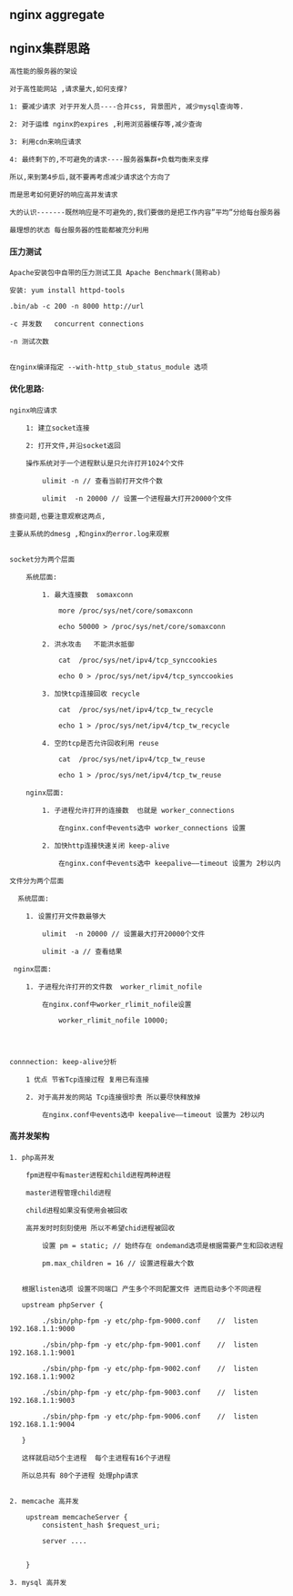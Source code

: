 ## nginx aggregate


## nginx集群思路

	
	高性能的服务器的架设
	
	对于高性能网站 ,请求量大,如何支撑?
	
	1: 要减少请求 对于开发人员----合并css, 背景图片, 减少mysql查询等.
	
	2: 对于运维 nginx的expires ,利用浏览器缓存等,减少查询
	
	3: 利用cdn来响应请求
	
	4: 最终剩下的,不可避免的请求----服务器集群+负载均衡来支撑
	
	所以,来到第4步后,就不要再考虑减少请求这个方向了
	
	而是思考如何更好的响应高并发请求
	
	大的认识-------既然响应是不可避免的,我们要做的是把工作内容”平均”分给每台服务器
	
	最理想的状态 每台服务器的性能都被充分利用
	
	
	



#### 压力测试

	
	Apache安装包中自带的压力测试工具 Apache Benchmark(简称ab)
	
	安装: yum install httpd-tools
	
	.bin/ab -c 200 -n 8000 http://url
	
	-c 并发数   concurrent connections
	
	-n 测试次数
	
	
	在nginx编译指定 --with-http_stub_status_module 选项
	
	


#### 优化思路:

	
	nginx响应请求
	
		1: 建立socket连接
		
		2: 打开文件,并沿socket返回
		
		操作系统对于一个进程默认是只允许打开1024个文件
			
			ulimit -n // 查看当前打开文件个数
			
			ulimit  -n 20000 // 设置一个进程最大打开20000个文件
		
	排查问题,也要注意观察这两点,
	
	主要从系统的dmesg ,和nginx的error.log来观察
	
	
	socket分为两个层面
	
		系统层面:
			
			1. 最大连接数  somaxconn
				
				more /proc/sys/net/core/somaxconn
				
				echo 50000 > /proc/sys/net/core/somaxconn
			
			2. 洪水攻击   不能洪水抵御
			
				cat  /proc/sys/net/ipv4/tcp_synccookies
				
				echo 0 > /proc/sys/net/ipv4/tcp_synccookies
			
			3. 加快tcp连接回收 recycle
				
				cat  /proc/sys/net/ipv4/tcp_tw_recycle
				
				echo 1 > /proc/sys/net/ipv4/tcp_tw_recycle
			
			4. 空的tcp是否允许回收利用 reuse
				
				cat  /proc/sys/net/ipv4/tcp_tw_reuse
				
				echo 1 > /proc/sys/net/ipv4/tcp_tw_reuse
		
		nginx层面:
		
			1. 子进程允许打开的连接数  也就是 worker_connections
				
				在nginx.conf中events选中 worker_connections 设置
				
			2. 加快http连接快速关闭 keep-alive
			
				在nginx.conf中events选中 keepalive——timeout 设置为 2秒以内
	
	文件分为两个层面
		
	  系统层面:
	  
		1. 设置打开文件数最够大       
		
			ulimit  -n 20000 // 设置最大打开20000个文件
			
			ulimit -a // 查看结果
		
	 nginx层面:
	 
	 	1. 子进程允许打开的文件数  worker_rlimit_nofile
		
			在nginx.conf中worker_rlimit_nofile设置
				
				worker_rlimit_nofile 10000;
		
	
	
	
	connnection: keep-alive分析
		
		1 优点 节省Tcp连接过程 复用已有连接
		
		2. 对于高并发的网站 Tcp连接很珍贵 所以要尽快释放掉
		
			在nginx.conf中events选中 keepalive——timeout 设置为 2秒以内
			


#### 高并发架构

	
	1. php高并发
	
		fpm进程中有master进程和child进程两种进程
		
		master进程管理child进程
		
		child进程如果没有使用会被回收
		
		高并发时时刻刻使用 所以不希望chid进程被回收
			
			设置 pm = static; // 始终存在 ondemand选项是根据需要产生和回收进程
			
			pm.max_children = 16 // 设置进程最大个数 
	
	   
	   根据listen选项 设置不同端口 产生多个不同配置文件 进而启动多个不同进程
	   
	   upstream phpServer {
	   
	   		./sbin/php-fpm -y etc/php-fpm-9000.conf    //  listen 192.168.1.1:9000
	
	  	  	./sbin/php-fpm -y etc/php-fpm-9001.conf    //  listen 192.168.1.1:9001
	   
	   	 	./sbin/php-fpm -y etc/php-fpm-9002.conf    //  listen 192.168.1.1:9002
	   
	   	 	./sbin/php-fpm -y etc/php-fpm-9003.conf    //  listen 192.168.1.1:9003
	   
	   	 	./sbin/php-fpm -y etc/php-fpm-9006.conf    //  listen 192.168.1.1:9004
	  
	   }
	   
	   这样就启动5个主进程  每个主进程有16个子进程
	   
	   所以总共有 80个子进程 处理php请求
	   
	   
    2. memcache 高并发
		
		upstream memcacheServer {
			consistent_hash $request_uri;
			
			server ....
		
			
		}
		
	3. mysql 高并发
		
		
	   
	   
